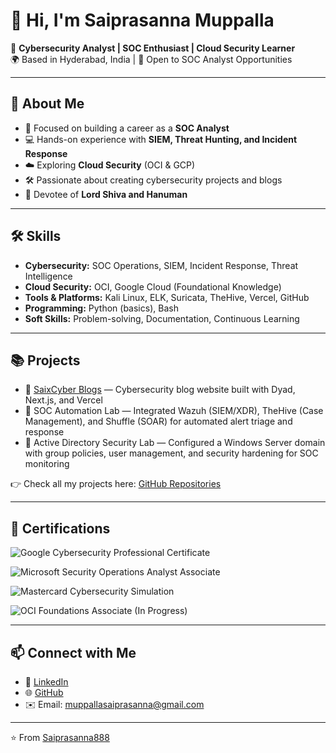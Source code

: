 # 👋 Hi, I'm Saiprasanna Muppalla  

🔐 **Cybersecurity Analyst | SOC Enthusiast | Cloud Security Learner**  
🌍 Based in Hyderabad, India | 💼 Open to SOC Analyst Opportunities  

---

## 🚀 About Me  
- 🎯 Focused on building a career as a **SOC Analyst**  
- 💻 Hands-on experience with **SIEM, Threat Hunting, and Incident Response**  
- ☁️ Exploring **Cloud Security** (OCI & GCP)  
- 🛠️ Passionate about creating cybersecurity projects and blogs  
- 🙏 Devotee of **Lord Shiva and Hanuman**  

---

## 🛠️ Skills  
- **Cybersecurity:** SOC Operations, SIEM, Incident Response, Threat Intelligence  
- **Cloud Security:** OCI, Google Cloud (Foundational Knowledge)  
- **Tools & Platforms:** Kali Linux, ELK, Suricata, TheHive, Vercel, GitHub  
- **Programming:** Python (basics), Bash  
- **Soft Skills:** Problem-solving, Documentation, Continuous Learning  

---

## 📚 Projects  
- 🔹 [SaixCyber Blogs](https://saixcyber-blogs888-5m8k2minx-saiparasannas-projects.vercel.app) — Cybersecurity blog website built with Dyad, Next.js, and Vercel  
- 🔹 SOC Automation Lab — Integrated Wazuh (SIEM/XDR), TheHive (Case Management), and Shuffle (SOAR) for automated alert triage and response  
- 🔹 Active Directory Security Lab — Configured a Windows Server domain with group policies, user management, and security hardening for SOC monitoring  

👉 Check all my projects here: [GitHub Repositories](https://github.com/Saiprasanna888?tab=repositories)  

---

## 📜 Certifications  

![Google Cybersecurity Professional Certificate](https://img.shields.io/badge/Google%20Cybersecurity%20Professional%20Certificate-4285F4?style=for-the-badge&logo=google&logoColor=white)  

![Microsoft Security Operations Analyst Associate](https://img.shields.io/badge/Microsoft%20Certified%20Security%20Operations%20Analyst%20Associate-0078D4?style=for-the-badge&logo=microsoft&logoColor=white)  

![Mastercard Cybersecurity Simulation](https://img.shields.io/badge/Mastercard%20Cybersecurity%20Simulation%20on%20Forage-EB001B?style=for-the-badge&logo=mastercard&logoColor=white)  

![OCI Foundations Associate (In Progress)](https://img.shields.io/badge/OCI%20Foundations%20Associate%20-In%20Progress-F80000?style=for-the-badge&logo=oracle&logoColor=white)  
 

---

## 📫 Connect with Me  
- 💼 [LinkedIn](https://www.linkedin.com/in/muppallasaiprasanna/)  
- 🌐 [GitHub](https://github.com/Saiprasanna888)  
- ✉️ Email: muppallasaiprasanna@gmail.com  

---

⭐️ From [Saiprasanna888](https://github.com/Saiprasanna888)

